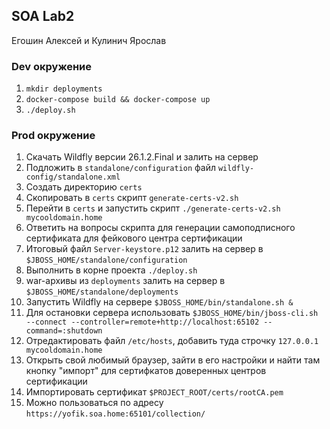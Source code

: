## SOA Lab2

Егошин Алексей и Кулинич Ярослав

### Dev окружение

1. `mkdir deployments`  
2. `docker-compose build && docker-compose up`  
3. `./deploy.sh`  

### Prod окружение

1. Скачать Wildfly версии 26.1.2.Final и залить на сервер  
2. Подложить в `standalone/configuration` файл `wildfly-config/standalone.xml`  
3. Создать директорию `certs`  
4. Скопировать в `certs` скрипт `generate-certs-v2.sh`  
5. Перейти в `certs` и запустить скрипт `./generate-certs-v2.sh mycooldomain.home`  
6. Ответить на вопросы скрипта для генерации самоподписного сертификата для фейкового центра сертификации  
7. Итоговый файл `Server-keystore.p12` залить на сервер в `$JBOSS_HOME/standalone/configuration`  
8. Выполнить в корне проекта `./deploy.sh`  
9. war-архивы из `deployments` залить на сервер в `$JBOSS_HOME/standalone/deployments`  
10. Запустить Wildfly на сервере `$JBOSS_HOME/bin/standalone.sh &`  
11. Для остановки сервера использовать `$JBOSS_HOME/bin/jboss-cli.sh --connect --controller=remote+http://localhost:65102 --command=:shutdown`  
12. Отредактировать файл `/etc/hosts`, добавить туда строчку `127.0.0.1   mycooldomain.home`  
13. Открыть свой любимый браузер, зайти в его настройки и найти там кнопку "импорт" для сертифкатов доверенных центров сертификации  
14. Импортировать сертификат `$PROJECT_ROOT/certs/rootCA.pem`  
15. Можно пользоваться по адресу `https://yofik.soa.home:65101/collection/`  
